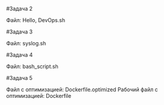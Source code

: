
#Задача 2

Файл: Hello, DevOps.sh

#Задача 3

Файл: syslog.sh

#Задача 4

Файл: bash_script.sh

#Задача 5

Файл с оптимизацией: Dockerfile.optimized
Рабочий файл с оптимизацией: Dockerfile